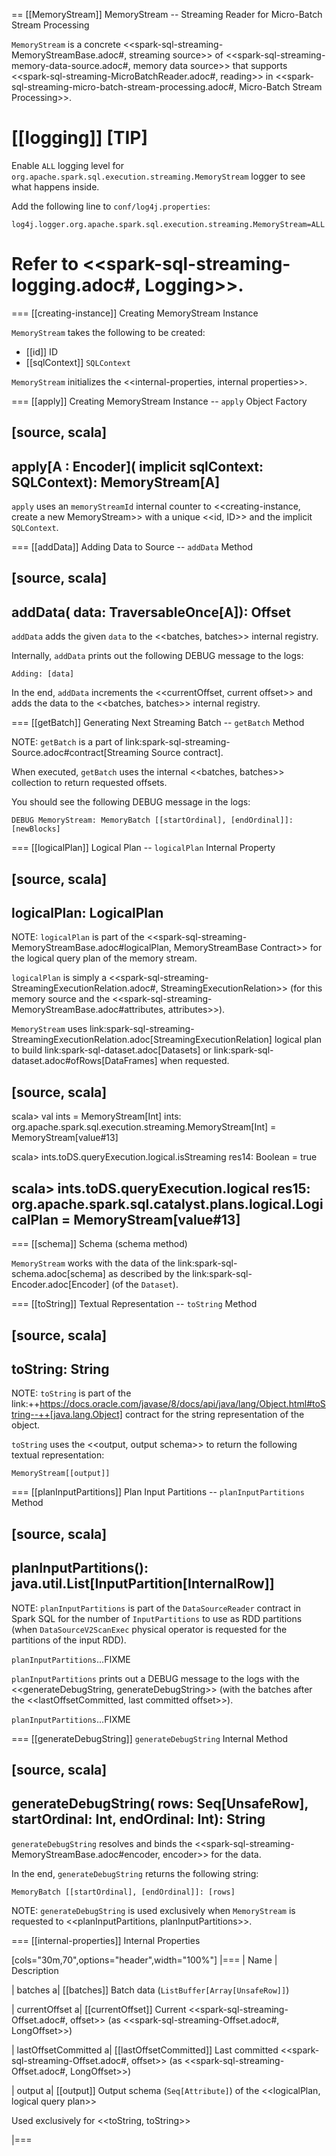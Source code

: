 == [[MemoryStream]] MemoryStream -- Streaming Reader for Micro-Batch Stream Processing

`MemoryStream` is a concrete <<spark-sql-streaming-MemoryStreamBase.adoc#, streaming source>> of <<spark-sql-streaming-memory-data-source.adoc#, memory data source>> that supports <<spark-sql-streaming-MicroBatchReader.adoc#, reading>> in <<spark-sql-streaming-micro-batch-stream-processing.adoc#, Micro-Batch Stream Processing>>.

[[logging]]
[TIP]
====
Enable `ALL` logging level for `org.apache.spark.sql.execution.streaming.MemoryStream` logger to see what happens inside.

Add the following line to `conf/log4j.properties`:

```
log4j.logger.org.apache.spark.sql.execution.streaming.MemoryStream=ALL
```

Refer to <<spark-sql-streaming-logging.adoc#, Logging>>.
====

=== [[creating-instance]] Creating MemoryStream Instance

`MemoryStream` takes the following to be created:

* [[id]] ID
* [[sqlContext]] `SQLContext`

`MemoryStream` initializes the <<internal-properties, internal properties>>.

=== [[apply]] Creating MemoryStream Instance -- `apply` Object Factory

[source, scala]
----
apply[A : Encoder](
  implicit sqlContext: SQLContext): MemoryStream[A]
----

`apply` uses an `memoryStreamId` internal counter to <<creating-instance, create a new MemoryStream>> with a unique <<id, ID>> and the implicit `SQLContext`.

=== [[addData]] Adding Data to Source -- `addData` Method

[source, scala]
----
addData(
  data: TraversableOnce[A]): Offset
----

`addData` adds the given `data` to the <<batches, batches>> internal registry.

Internally, `addData` prints out the following DEBUG message to the logs:

```
Adding: [data]
```

In the end, `addData` increments the <<currentOffset, current offset>> and adds the data to the <<batches, batches>> internal registry.

=== [[getBatch]] Generating Next Streaming Batch -- `getBatch` Method

NOTE: `getBatch` is a part of link:spark-sql-streaming-Source.adoc#contract[Streaming Source contract].

When executed, `getBatch` uses the internal <<batches, batches>> collection to return requested offsets.

You should see the following DEBUG message in the logs:

```
DEBUG MemoryStream: MemoryBatch [[startOrdinal], [endOrdinal]]: [newBlocks]
```

=== [[logicalPlan]] Logical Plan -- `logicalPlan` Internal Property

[source, scala]
----
logicalPlan: LogicalPlan
----

NOTE: `logicalPlan` is part of the <<spark-sql-streaming-MemoryStreamBase.adoc#logicalPlan, MemoryStreamBase Contract>> for the logical query plan of the memory stream.

`logicalPlan` is simply a <<spark-sql-streaming-StreamingExecutionRelation.adoc#, StreamingExecutionRelation>> (for this memory source and the <<spark-sql-streaming-MemoryStreamBase.adoc#attributes, attributes>>).

`MemoryStream` uses link:spark-sql-streaming-StreamingExecutionRelation.adoc[StreamingExecutionRelation] logical plan to build link:spark-sql-dataset.adoc[Datasets] or link:spark-sql-dataset.adoc#ofRows[DataFrames] when requested.

[source, scala]
----
scala> val ints = MemoryStream[Int]
ints: org.apache.spark.sql.execution.streaming.MemoryStream[Int] = MemoryStream[value#13]

scala> ints.toDS.queryExecution.logical.isStreaming
res14: Boolean = true

scala> ints.toDS.queryExecution.logical
res15: org.apache.spark.sql.catalyst.plans.logical.LogicalPlan = MemoryStream[value#13]
----

=== [[schema]] Schema (schema method)

`MemoryStream` works with the data of the link:spark-sql-schema.adoc[schema] as described by the link:spark-sql-Encoder.adoc[Encoder] (of the `Dataset`).

=== [[toString]] Textual Representation -- `toString` Method

[source, scala]
----
toString: String
----

NOTE: `toString` is part of the link:++https://docs.oracle.com/javase/8/docs/api/java/lang/Object.html#toString--++[java.lang.Object] contract for the string representation of the object.

`toString` uses the <<output, output schema>> to return the following textual representation:

```
MemoryStream[[output]]
```

=== [[planInputPartitions]] Plan Input Partitions -- `planInputPartitions` Method

[source, scala]
----
planInputPartitions(): java.util.List[InputPartition[InternalRow]]
----

NOTE: `planInputPartitions` is part of the `DataSourceReader` contract in Spark SQL for the number of `InputPartitions` to use as RDD partitions (when `DataSourceV2ScanExec` physical operator is requested for the partitions of the input RDD).

`planInputPartitions`...FIXME

`planInputPartitions` prints out a DEBUG message to the logs with the <<generateDebugString, generateDebugString>> (with the batches after the <<lastOffsetCommitted, last committed offset>>).

`planInputPartitions`...FIXME

=== [[generateDebugString]] `generateDebugString` Internal Method

[source, scala]
----
generateDebugString(
  rows: Seq[UnsafeRow],
  startOrdinal: Int,
  endOrdinal: Int): String
----

`generateDebugString` resolves and binds the <<spark-sql-streaming-MemoryStreamBase.adoc#encoder, encoder>> for the data.

In the end, `generateDebugString` returns the following string:

```
MemoryBatch [[startOrdinal], [endOrdinal]]: [rows]
```

NOTE: `generateDebugString` is used exclusively when `MemoryStream` is requested to <<planInputPartitions, planInputPartitions>>.

=== [[internal-properties]] Internal Properties

[cols="30m,70",options="header",width="100%"]
|===
| Name
| Description

| batches
a| [[batches]] Batch data (`ListBuffer[Array[UnsafeRow]]`)

| currentOffset
a| [[currentOffset]] Current <<spark-sql-streaming-Offset.adoc#, offset>> (as <<spark-sql-streaming-Offset.adoc#, LongOffset>>)

| lastOffsetCommitted
a| [[lastOffsetCommitted]] Last committed <<spark-sql-streaming-Offset.adoc#, offset>> (as <<spark-sql-streaming-Offset.adoc#, LongOffset>>)

| output
a| [[output]] Output schema (`Seq[Attribute]`) of the <<logicalPlan, logical query plan>>

Used exclusively for <<toString, toString>>

|===
